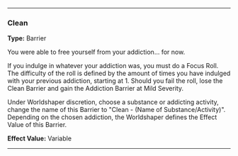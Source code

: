 ___
### Clean
__Type:__ Barrier

You were able to free yourself from your addiction... for now.

If you indulge in whatever your addiction was, you must do a Focus Roll. The difficulty of the roll is defined by the amount of times you have indulged with your previous addiction, starting at 1. Should you fail the roll, lose the Clean Barrier and gain the Addiction Barrier at Mild Severity.

Under Worldshaper discretion, choose a substance or addicting activity, change the name of this Barrier to "Clean - (Name of Substance/Activity)". Depending on the chosen addiction, the Worldshaper defines the Effect Value of this Barrier.

__Effect Value:__ Variable

___